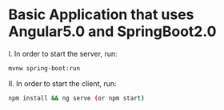 # Basic Application that uses Angular5.0 and SpringBoot2.0

I. In order to start the server, run:
 
```bash
mvnw spring-boot:run
```

II. In order to start the client, run:
 
```bash
npm install && ng serve (or npm start)
```
